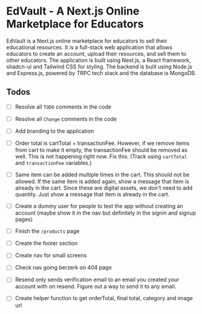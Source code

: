 # EdVault - A Next.js Online Marketplace for Educators

EdVault is a Next.js online marketplace for educators to sell their educational resources. It is a full-stack web application that allows educators to create an account, upload their resources, and sell them to other educators. The application is built using Next.js, a React framework, shadcn-ui and Tailwind CSS for styling. The backend is built using Node.js and Express.js, powered by TRPC tech stack and the database is MongoDB.

## Todos

- [ ] Resolve all `TODO` comments in the code
- [ ] Resolve all `Change` comments in the code
- [ ] Add branding to the application

- [ ] Order total is cartTotal + transactionFee. However, if we remove items from cart to make it empty, the transactionFee should be removed as well. This is not happening right now. Fix this. (Track using `cartTotal` and `transactionFee` variables.)
- [ ] Same item can be added multiple times in the cart. This should not be allowed. If the same item is added again, show a message that item is already in the cart. Since these are digital assets, we don't need to add quantity. Just show a message that item is already in the cart.

- [ ] Create a dummy user for people to test the app without creating an account (maybe show it in the nav but definitely in the signin and signup pages)
- [ ] Finish the `/products` page
- [ ] Create the footer section
- [ ] Create nav for small screens
- [ ] Check nav going berzerk on 404 page

- [ ] Resend only sends verification email to an email you created your account with on resend. Figure out a way to send it to any email.

- [ ] Create helper function to get orderTotal, final total, category and image url
